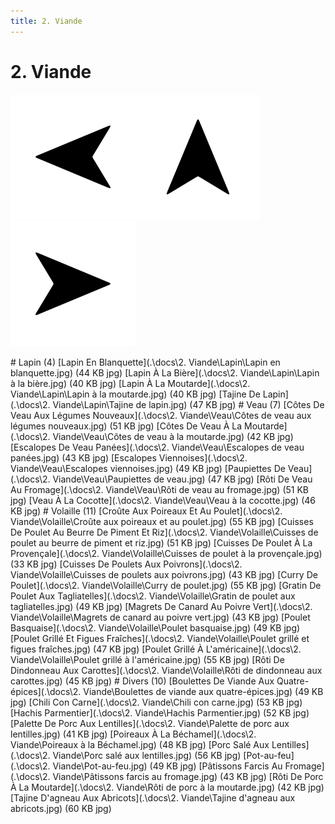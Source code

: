 ```yaml
---
title: 2. Viande
---  
```

# 2. Viande  
<p align="justify"><a href="1. Entree.html"><img src=".\assets\left.svg" title="Page précedente" style="height: 5vh" /></a><a href="."><img src=".\assets\up.svg" title="Page parente" style="height: 5vh" /></a><a href="3. Poisson.html"><img src=".\assets\right.svg" title="Page suivante" style="height: 5vh" /></a></p>  
# Lapin (4)  
[Lapin En Blanquette](.\docs\2. Viande\Lapin\Lapin en blanquette.jpg) (44 KB jpg)  
[Lapin À La Bière](.\docs\2. Viande\Lapin\Lapin à la bière.jpg) (40 KB jpg)  
[Lapin À La Moutarde](.\docs\2. Viande\Lapin\Lapin à la moutarde.jpg) (40 KB jpg)  
[Tajine De Lapin](.\docs\2. Viande\Lapin\Tajine de lapin.jpg) (47 KB jpg)  
# Veau (7)  
[Côtes De Veau Aux Légumes Nouveaux](.\docs\2. Viande\Veau\Côtes de veau aux légumes nouveaux.jpg) (51 KB jpg)  
[Côtes De Veau À La Moutarde](.\docs\2. Viande\Veau\Côtes de veau à la moutarde.jpg) (42 KB jpg)  
[Escalopes De Veau Panées](.\docs\2. Viande\Veau\Escalopes de veau panées.jpg) (43 KB jpg)  
[Escalopes Viennoises](.\docs\2. Viande\Veau\Escalopes viennoises.jpg) (49 KB jpg)  
[Paupiettes De Veau](.\docs\2. Viande\Veau\Paupiettes de veau.jpg) (47 KB jpg)  
[Rôti De Veau Au Fromage](.\docs\2. Viande\Veau\Rôti de veau au fromage.jpg) (51 KB jpg)  
[Veau À La Cocotte](.\docs\2. Viande\Veau\Veau à la cocotte.jpg) (46 KB jpg)  
# Volaille (11)  
[Croûte Aux Poireaux Et Au Poulet](.\docs\2. Viande\Volaille\Croûte aux poireaux et au poulet.jpg) (55 KB jpg)  
[Cuisses De Poulet Au Beurre De Piment Et Riz](.\docs\2. Viande\Volaille\Cuisses de poulet au beurre de piment et riz.jpg) (51 KB jpg)  
[Cuisses De Poulet À La Provençale](.\docs\2. Viande\Volaille\Cuisses de poulet à la provençale.jpg) (33 KB jpg)  
[Cuisses De Poulets Aux Poivrons](.\docs\2. Viande\Volaille\Cuisses de poulets aux poivrons.jpg) (43 KB jpg)  
[Curry De Poulet](.\docs\2. Viande\Volaille\Curry de poulet.jpg) (55 KB jpg)  
[Gratin De Poulet Aux Tagliatelles](.\docs\2. Viande\Volaille\Gratin de poulet aux tagliatelles.jpg) (49 KB jpg)  
[Magrets De Canard Au Poivre Vert](.\docs\2. Viande\Volaille\Magrets de canard au poivre vert.jpg) (43 KB jpg)  
[Poulet Basquaise](.\docs\2. Viande\Volaille\Poulet basquaise.jpg) (49 KB jpg)  
[Poulet Grillé Et Figues Fraîches](.\docs\2. Viande\Volaille\Poulet grillé et figues fraîches.jpg) (47 KB jpg)  
[Poulet Grillé À L'américaine](.\docs\2. Viande\Volaille\Poulet grillé à l'américaine.jpg) (55 KB jpg)  
[Rôti De Dindonneau Aux Carottes](.\docs\2. Viande\Volaille\Rôti de dindonneau aux carottes.jpg) (45 KB jpg)  
# Divers (10)  
[Boulettes De Viande Aux Quatre-épices](.\docs\2. Viande\Boulettes de viande aux quatre-épices.jpg) (49 KB jpg)  
[Chili Con Carne](.\docs\2. Viande\Chili con carne.jpg) (53 KB jpg)  
[Hachis Parmentier](.\docs\2. Viande\Hachis Parmentier.jpg) (52 KB jpg)  
[Palette De Porc Aux Lentilles](.\docs\2. Viande\Palette de porc aux lentilles.jpg) (41 KB jpg)  
[Poireaux À La Béchamel](.\docs\2. Viande\Poireaux à la Béchamel.jpg) (48 KB jpg)  
[Porc Salé Aux Lentilles](.\docs\2. Viande\Porc salé aux lentilles.jpg) (56 KB jpg)  
[Pot-au-feu](.\docs\2. Viande\Pot-au-feu.jpg) (49 KB jpg)  
[Pâtissons Farcis Au Fromage](.\docs\2. Viande\Pâtissons farcis au fromage.jpg) (43 KB jpg)  
[Rôti De Porc À La Moutarde](.\docs\2. Viande\Rôti de porc à la moutarde.jpg) (42 KB jpg)  
[Tajine D'agneau Aux Abricots](.\docs\2. Viande\Tajine d'agneau aux abricots.jpg) (60 KB jpg)  
